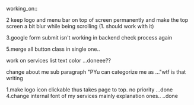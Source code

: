working_on::




2 keep logo and menu bar on top of screen permanently and make the top screen a bit blur while being scrolling (1. should work with it)


3.google form submit isn't working in backend check process again 



5.merge all button class in single one..


work on services list text color ...doneee??

change about me sub paragraph "PYu can categorize me as ..."wtf is that writing


1.make logo icon clickable thus takes page to top. no priority  ...done
4.change internal font of my services mainly explanation ones.. ..done